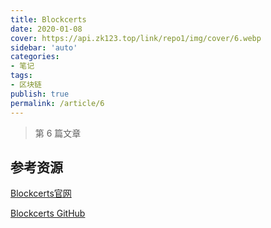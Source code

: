 ```yaml
---
title: Blockcerts
date: 2020-01-08
cover: https://api.zk123.top/link/repo1/img/cover/6.webp
sidebar: 'auto'
categories:
- 笔记
tags:
- 区块链
publish: true
permalink: /article/6
---
```


> 第 6 篇文章
<!-- more -->

## 参考资源
[Blockcerts官网](https://www.blockcerts.org/)

[Blockcerts GitHub](https://github.com/blockchain-certificates)
